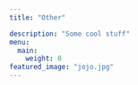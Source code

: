 ```yaml
---
title: "Other"

description: "Some cool stuff"
menu:
  main:
    weight: 0
featured_image: "jojo.jpg"
---
```


